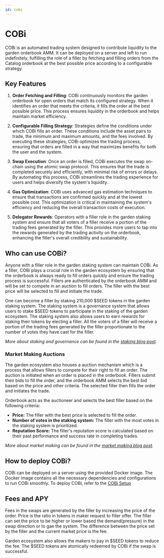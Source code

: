```yaml
---
id: cobi
---
```


# COBi

COBi is an automated trading system designed to contribute liquidity to the garden orderbook AMM. It can be deployed on a server and left to run indefinitely, fulfilling the role of a filler by fetching and filling orders from the Catalog orderbook at the best possible price according to a configurable strategy.


## Key Features

1. **Order Fetching and Filling**:
COBi continuously monitors the garden orderbook for open orders that match its configured strategy. When it identifies an order that meets the criteria, it fills the order at the best possible price. This process ensures liquidity in the orderbook and helps maintain market efficiency.

1. **Configurable Filling Strategy**:
Strategies define the conditions under which COBi fills an order. These conditions include the asset pairs to trade, the minimum and maximum amounts, and the fees involved. By executing these strategies, COBi optimizes the trading process, ensuring that orders are filled in a way that maximizes benefits for both the user and the system.

1. **Swap Execution**:
Once an order is filled, COBi executes the swap on-chain using the atomic swap protocol. This ensures that the trade is completed securely and efficiently, with minimal risk of errors or delays. By automating this process, COBi streamlines the trading experience for users and helps diversify the system's liquidity.

1. **Gas Optimization**:
COBi uses advanced gas estimation techniques to ensure that transactions are confirmed quickly and at the lowest possible cost. This optimization is critical in maintaining the system's efficiency and reducing the overall transaction costs of execution.

1. **Delegator Rewards**:
Operators with a filler role in the garden staking system and ensure that all voters of a filler receive a portion of the trading fees generated by the filler. This provides more users to tap into the rewards generated by the trading activity on the orderbook, enhancing the filler's overall credibility and sustainability.

## Who can use COBi?

Anyone with a filler role in the garden staking system can maintain COBi. As a filler, COBi plays a crucial role in the garden ecosystem by ensuring that the orderbook is always ready to fill orders quickly and ensure the trading process is successful. Fillers are authenticated by the orderbook AMM and will be set to compete in an auction to fill orders. The filler with the best price will be selected to fill and initiate the trade.

One can become a filler by staking 210,000 $SEED tokens in the garden staking system. The staking system is a governance system that allows users to stake $SEED tokens to participate in the staking of the garden ecosystem. The staking system also allows users to earn rewards for staking their tokens by electing a filler. All the voters of a filler will receive a portion of the trading fees generated by the filler proportionate to the number of votes they have cast for the filler.
  
*More about staking and governance can be found in the [staking blog post]((https://garden.finance/blogs/staking-is-live/)).*


### Market Making Auctions

The garden ecosystem also houses a auction mechanism which is a process that allows fillers to compete for their right to fill an order. The auction is initiated when an order is placed in the orderbook. Fillers submit their bids to fill the order, and the orderbook AMM selects the best bid based on the price and other criteria. The selected filler then fills the order and initiates the trade.

Orderbook acts as the auctioneer and selects the best filler based on the following criteria:

- **Price:** The filler with the best price is selected to fill the order.
- **Number of votes in the staking system:** The filler with the most votes in the staking system is prioritized.
- **Reputation Score:** The filler's reputation score is calculated based on their past performance and success rate in completing trades.
  
*More about market making can be found in the [market making blog post](https://garden.finance/blogs/market-making-and-staking/).*

## How to deploy COBi?

COBi can be deployed on a server using the provided Docker image. The Docker image contains all the necessary dependencies and configurations to run COBi smoothly. To deploy COBi, refer to the [COBi Setup](https://github.com/catalogfi/cobi/tree/feat/readme?tab=readme-ov-file#setup)

## Fees and APY

Fees in the swaps are generated by the filler by increasing the price of the order. Price is the ratio in tokens in maker request to filler offer. The filler can set the price to be higher or lower based the demand(pressure) in the swap direction or to gae the system. The difference between the price set by the filler and the current market price is the fee.

Garden ecosystem also allows the makers to pay in $SEED tokens to reduce the fee. The $SEED tokens are atomically redeemed by COBi if the swap is successful.




